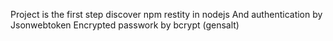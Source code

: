 Project is the first step discover npm restity in nodejs
And authentication by Jsonwebtoken
Encrypted passwork by bcrypt (gensalt)

